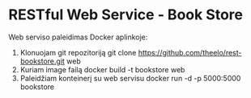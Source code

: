 # RESTful Web Service - Book Store

Web serviso paleidimas Docker aplinkoje:
1. Klonuojam git repozitoriją
git clone https://github.com/theelo/rest-bookstore.git web
2. Kuriam image failą
docker build -t bookstore web
3. Paleidžiam konteinerį su web servisu
docker run -d -p 5000:5000 bookstore
